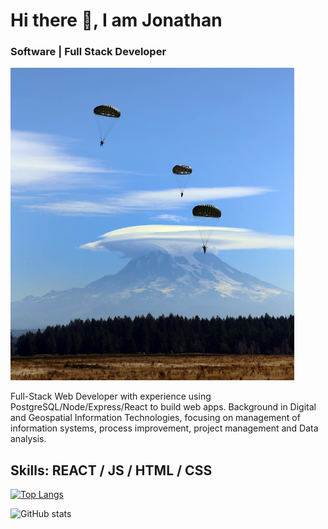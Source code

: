 # Hi there 👋, I am Jonathan
### Software | Full Stack Developer

<img src="https://github.com/jcochran206/jcochran206/blob/main/IMG_1001.JPG" height="500" width="90%"/>

Full-Stack Web Developer with experience using PostgreSQL/Node/Express/React to build web apps. Background in Digital and Geospatial Information Technologies, focusing on management of information systems, process improvement, project management and Data analysis.

## Skills: REACT / JS / HTML / CSS 

[![Top Langs](https://github-readme-stats.vercel.app/api/top-langs/?username=jcochran206)](https://github.com/anuraghazra/github-readme-stats)

![GitHub stats](https://github-readme-stats.vercel.app/api?username=jcochran206&show_icons=true)  



<!--
**jcochran206/jcochran206** is a ✨ _special_ ✨ repository because its `README.md` (this file) appears on your GitHub profile.

Here are some ideas to get you started:

- 🔭 I’m currently working on ...
- 🌱 I’m currently learning ...
- 👯 I’m looking to collaborate on ...
- 🤔 I’m looking for help with ...
- 💬 Ask me about ...
- 📫 How to reach me: ...
- 😄 Pronouns: ...
- ⚡ Fun fact: ...
-->
